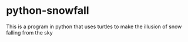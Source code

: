 # python-snowfall
This is a program in python that uses turtles to make the illusion of snow falling from the sky
